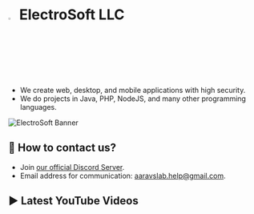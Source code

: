 <!--https://github.com/electrosoftllc/.github/raw/master/profile/icon.png-->
# <img src="https://i.imgur.com/yKGOzDF.png" width="3%"/> ElectroSoft LLC
- We create web, desktop, and mobile applications with high security.
- We do projects in Java, PHP, NodeJS, and many other programming languages.
<!--https://raw.githubusercontent.com/electrosoftllc/.github/master/profile/banner.png-->
![ElectroSoft Banner](https://i.imgur.com/QTvVdEG.png)

## 📱 How to contact us?
- Join [our official Discord Server](https://discord.gg/jsSGFeR).
- Email address for communication: [aaravslab.help@gmail.com](mailto:aaravslab.help@gmail.com).

## ▶️ Latest YouTube Videos
<!-- YouTube:START -->
<!-- YouTube:END -->
